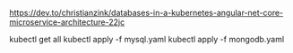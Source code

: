 https://dev.to/christianzink/databases-in-a-kubernetes-angular-net-core-microservice-architecture-22jc


kubectl get all
kubectl apply -f mysql.yaml
kubectl apply -f mongodb.yaml